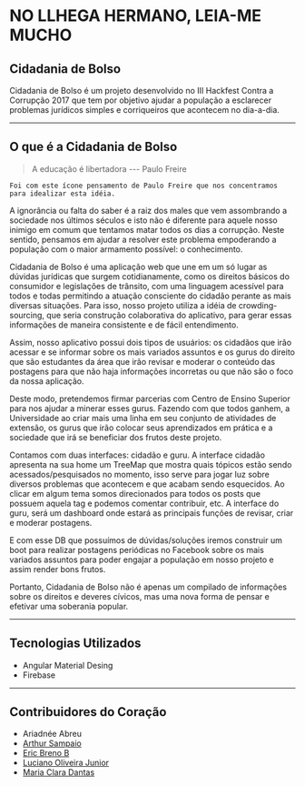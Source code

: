 # NO LLHEGA HERMANO, LEIA-ME MUCHO

## Cidadania de Bolso

Cidadania de Bolso é um projeto desenvolvido no III Hackfest Contra a Corrupção 2017 que tem por objetivo 
ajudar a população a esclarecer problemas jurídicos simples e corriqueiros que acontecem no dia-a-dia. 

***

## O que é a Cidadania de Bolso

> A educação é libertadora --- Paulo Freire

	Foi com este ícone pensamento de Paulo Freire que nos concentramos para idealizar esta idéia. 
A ignorância ou falta do saber é a raiz dos males que vem assombrando a sociedade nos últimos séculos e isto não é diferente para aquele nosso inimigo em comum que tentamos matar todos os dias a corrupção. Neste sentido, pensamos em ajudar a resolver este problema empoderando a população com o maior armamento possível: o conhecimento. 


Cidadania de Bolso é uma aplicação web que une em um só lugar as dúvidas jurídicas que surgem cotidianamente, como os direitos básicos do consumidor e legislações de trânsito, com uma linguagem acessível para todos e todas permitindo a atuação consciente do cidadão perante as mais diversas situações. Para isso, nosso projeto utiliza a idéia de crowding-sourcing, que seria construção colaborativa do aplicativo, para gerar essas informações de maneira  consistente e de fácil entendimento. 


Assim, nosso aplicativo possui dois tipos de usuários: os cidadãos que irão acessar e se informar sobre os mais variados assuntos e os gurus do direito que são estudantes da área que irão revisar e moderar o conteúdo das postagens para que não haja informações incorretas ou que não são o foco da nossa aplicação. 


Deste modo, pretendemos firmar parcerias com Centro de Ensino Superior para nos ajudar a minerar esses gurus. Fazendo com que todos ganhem, a Universidade ao criar mais uma linha em seu conjunto de atividades de extensão, os gurus  que irão colocar seus aprendizados em prática e a sociedade que irá se beneficiar dos frutos deste projeto.	

Contamos com duas interfaces: cidadão e guru. 
A interface cidadão apresenta na sua home um TreeMap que mostra quais tópicos estão sendo acessados/pesquisados no momento, isso serve para jogar luz sobre diversos problemas que acontecem e que acabam sendo esquecidos. Ao clicar em algum tema somos direcionados para todos os posts que possuem aquela tag e podemos comentar contribuir, etc. A interface do guru, será um dashboard onde estará as principais funções de revisar, criar e moderar postagens. 


E com esse DB que possuímos de dúvidas/soluções iremos construir um boot para realizar postagens periódicas no Facebook sobre os mais variados assuntos para poder engajar a população em nosso projeto e assim render bons frutos. 

 
Portanto, Cidadania de Bolso não é apenas um compilado de informações sobre os direitos e deveres cívicos, mas uma nova forma de pensar e efetivar uma soberania popular. 

***

## Tecnologias Utilizados

* Angular Material Desing
* Firebase

***

## Contribuidores do Coração 

* Ariadnée Abreu
* [Arthur Sampaio](https://github.com/arthursampaio)
* [Eric Breno B](https://github.com/ericbreno)
* [Luciano Oliveira Junior](https://github.com/luciannojunior)
* [Maria Clara Dantas](https://github.com/clarammdantas)



